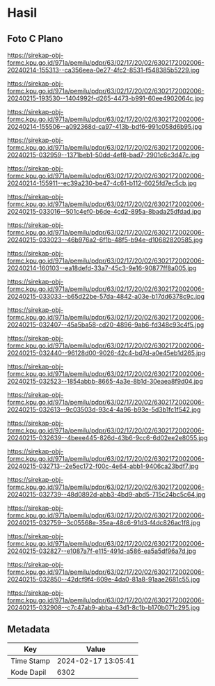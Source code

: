# Hasil

## Foto C Plano

https://sirekap-obj-formc.kpu.go.id/971a/pemilu/pdpr/63/02/17/20/02/6302172002006-20240214-155313--ca356eea-0e27-4fc2-8531-f548385b5229.jpg

https://sirekap-obj-formc.kpu.go.id/971a/pemilu/pdpr/63/02/17/20/02/6302172002006-20240215-193530--1404992f-d265-4473-b991-60ee4902064c.jpg

https://sirekap-obj-formc.kpu.go.id/971a/pemilu/pdpr/63/02/17/20/02/6302172002006-20240214-155506--a092368d-ca97-413b-bdf6-991c058d6b95.jpg

https://sirekap-obj-formc.kpu.go.id/971a/pemilu/pdpr/63/02/17/20/02/6302172002006-20240215-032959--1371beb1-50dd-4ef8-bad7-2901c6c3d47c.jpg

https://sirekap-obj-formc.kpu.go.id/971a/pemilu/pdpr/63/02/17/20/02/6302172002006-20240214-155911--ec39a230-be47-4c61-b112-6025fd7ec5cb.jpg

https://sirekap-obj-formc.kpu.go.id/971a/pemilu/pdpr/63/02/17/20/02/6302172002006-20240215-033016--501c4ef0-b6de-4cd2-895a-8bada25dfdad.jpg

https://sirekap-obj-formc.kpu.go.id/971a/pemilu/pdpr/63/02/17/20/02/6302172002006-20240215-033023--46b976a2-6f1b-48f5-b94e-d10682820585.jpg

https://sirekap-obj-formc.kpu.go.id/971a/pemilu/pdpr/63/02/17/20/02/6302172002006-20240214-160103--ea18defd-33a7-45c3-9e16-90877ff8a005.jpg

https://sirekap-obj-formc.kpu.go.id/971a/pemilu/pdpr/63/02/17/20/02/6302172002006-20240215-033033--b65d22be-57da-4842-a03e-b17dd6378c9c.jpg

https://sirekap-obj-formc.kpu.go.id/971a/pemilu/pdpr/63/02/17/20/02/6302172002006-20240215-032407--45a5ba58-cd20-4896-9ab6-fd348c93c4f5.jpg

https://sirekap-obj-formc.kpu.go.id/971a/pemilu/pdpr/63/02/17/20/02/6302172002006-20240215-032440--96128d00-9026-42c4-bd7d-a0e45eb1d265.jpg

https://sirekap-obj-formc.kpu.go.id/971a/pemilu/pdpr/63/02/17/20/02/6302172002006-20240215-032523--1854abbb-8665-4a3e-8b1d-30eaea8f9d04.jpg

https://sirekap-obj-formc.kpu.go.id/971a/pemilu/pdpr/63/02/17/20/02/6302172002006-20240215-032613--9c03503d-93c4-4a96-b93e-5d3b1fc1f542.jpg

https://sirekap-obj-formc.kpu.go.id/971a/pemilu/pdpr/63/02/17/20/02/6302172002006-20240215-032639--4beee445-826d-43b6-9cc6-6d02ee2e8055.jpg

https://sirekap-obj-formc.kpu.go.id/971a/pemilu/pdpr/63/02/17/20/02/6302172002006-20240215-032713--2e5ec172-f00c-4e64-abb1-9406ca23bdf7.jpg

https://sirekap-obj-formc.kpu.go.id/971a/pemilu/pdpr/63/02/17/20/02/6302172002006-20240215-032739--48d0892d-abb3-4bd9-abd5-715c24bc5c64.jpg

https://sirekap-obj-formc.kpu.go.id/971a/pemilu/pdpr/63/02/17/20/02/6302172002006-20240215-032759--3c05568e-35ea-48c6-91d3-f4dc826ac1f8.jpg

https://sirekap-obj-formc.kpu.go.id/971a/pemilu/pdpr/63/02/17/20/02/6302172002006-20240215-032827--e1087a7f-e115-491d-a586-ea5a5df96a7d.jpg

https://sirekap-obj-formc.kpu.go.id/971a/pemilu/pdpr/63/02/17/20/02/6302172002006-20240215-032850--42dcf9f4-609e-4da0-81a8-91aae2681c55.jpg

https://sirekap-obj-formc.kpu.go.id/971a/pemilu/pdpr/63/02/17/20/02/6302172002006-20240215-032908--c7c47ab9-abba-43d1-8c1b-b170b071c295.jpg


## Metadata

| Key        | Value               |
| ---------- | ------------------- |
| Time Stamp | 2024-02-17 13:05:41 |
| Kode Dapil | 6302                |



